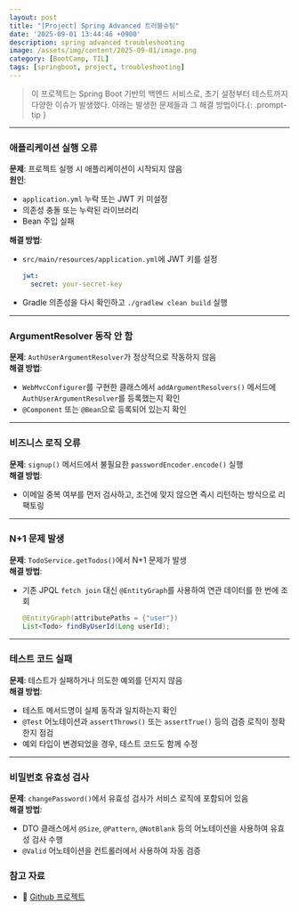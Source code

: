 ```yaml
---
layout: post
title: "[Project] Spring Advanced 트러블슈팅"
date: '2025-09-01 13:44:46 +0900'
description: spring advanced troubleshooting
image: /assets/img/content/2025-09-01/image.png
category: [BootCamp, TIL]
tags: [springboot, project, troubleshooting]
---
```


> 이 프로젝트는 Spring Boot 기반의 백엔드 서비스로, 초기 설정부터 테스트까지 다양한 이슈가 발생했다. 아래는 발생한 문제들과 그 해결 방법이다.{: .prompt-tip }
---

### 애플리케이션 실행 오류

**문제**: 프로젝트 실행 시 애플리케이션이 시작되지 않음  
**원인**:  
- `application.yml` 누락 또는 JWT 키 미설정  
- 의존성 충돌 또는 누락된 라이브러리  
- Bean 주입 실패  

**해결 방법**:  
- `src/main/resources/application.yml`에 JWT 키를 설정
  ```yaml
  jwt:
    secret: your-secret-key
  ```
- Gradle 의존성을 다시 확인하고 `./gradlew clean build` 실행

---

### ArgumentResolver 동작 안 함

**문제**: `AuthUserArgumentResolver`가 정상적으로 작동하지 않음  
**해결 방법**:  
- `WebMvcConfigurer`를 구현한 클래스에서 `addArgumentResolvers()` 메서드에 `AuthUserArgumentResolver`를 등록했는지 확인
- `@Component` 또는 `@Bean`으로 등록되어 있는지 확인

---

### 비즈니스 로직 오류

**문제**: `signup()` 메서드에서 불필요한 `passwordEncoder.encode()` 실행  
**해결 방법**:  
- 이메일 중복 여부를 먼저 검사하고, 조건에 맞지 않으면 즉시 리턴하는 방식으로 리팩토링

---

### N+1 문제 발생

**문제**: `TodoService.getTodos()`에서 N+1 문제가 발생  
**해결 방법**:  
- 기존 JPQL `fetch join` 대신 `@EntityGraph`를 사용하여 연관 데이터를 한 번에 조회
  ```java
  @EntityGraph(attributePaths = {"user"})
  List<Todo> findByUserId(Long userId);
  ```

---

### 테스트 코드 실패

**문제**: 테스트가 실패하거나 의도한 예외를 던지지 않음  
**해결 방법**:  
- 테스트 메서드명이 실제 동작과 일치하는지 확인
- `@Test` 어노테이션과 `assertThrows()` 또는 `assertTrue()` 등의 검증 로직이 정확한지 점검
- 예외 타입이 변경되었을 경우, 테스트 코드도 함께 수정

---

### 비밀번호 유효성 검사

**문제**: `changePassword()`에서 유효성 검사가 서비스 로직에 포함되어 있음  
**해결 방법**:  
- DTO 클래스에서 `@Size`, `@Pattern`, `@NotBlank` 등의 어노테이션을 사용하여 유효성 검사 수행
- `@Valid` 어노테이션을 컨트롤러에서 사용하여 자동 검증

### 참고 자료

- 🔗 [Github 프로젝트](https://github.com/4x2vk/spring-advanced)